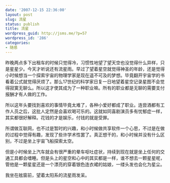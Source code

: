 ```yaml
---
date: '2007-12-15 22:36:00'
layout: post
slug: 流星
status: publish
title: 流星
wordpress_guid: http://jsms.me/?p=57
wordpress_id: '286'
categories:
- 随感
---
```


昨晚两点多下出租车的时候只觉得冷，习惯性地望了望天空也没觉得什么异样，只是星星少。今天才听说还有流星雨。早过了望着星空就觉得神圣的年龄，还是觉得小时候想当一个探索宇宙的物理学家是现在遥不可及的梦想。毕竟翻开宇宙学的书看着公式就觉得厌烦了。那么17世纪的科学家日复一日地望着星空记录星图不会觉得寂寞无聊么。所以这才使其成为了一种职业嘛。所有的职业都是无聊的需要支付报酬才有人做的工作。

所以这年头要找到喜欢的事情毕竟太难了，各种小爱好都成了职业。连尝酒都有工作人员之后，这批人定然是会喜欢喝可乐的。这就如同喜剧演员多有忧郁症一样，其实都很好解释。花钱的才是娱乐，付钱的就是受罪。

所谓做互联网，也不过是暂时的兴趣，和小时候做共享软件一个心思，不过是在做的过程中觉得有趣，发现了些许学术性罢了。真正想干的，和小时候并没有什么区别，不过是坐上宇宙飞船探索太空。

但是小时候坐上汽车就会有很严重的晕车呕吐症状，持续到现在就是坐上任何的交通工具都会嗜睡。但是头上的星空和心中的其实都是一样，谁不想去一颗星星呢，管他是一颗星星还是一个漂亮的穿着银色连衣裙的姑娘，一缕头发也会化为星尘。

我坐在舷窗前，望着太阳系的流星雨发呆。
